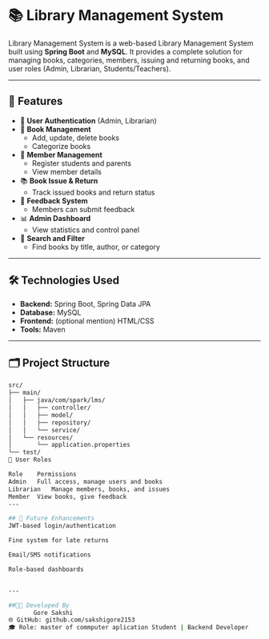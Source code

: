 # 📚  Library Management System

 Library Management System is a web-based Library Management System built using **Spring Boot** and **MySQL**. It provides a complete solution for managing books, categories, members, issuing and returning books, and user roles (Admin, Librarian, Students/Teachers).

---

## 🚀 Features

- 🔐 **User Authentication** (Admin, Librarian)
- 📖 **Book Management**
  - Add, update, delete books
  - Categorize books
- 👥 **Member Management**
  - Register students and parents
  - View member details
- 📚 **Book Issue & Return**
  - Track issued books and return status
- 💬 **Feedback System**
  - Members can submit feedback
- 📊 **Admin Dashboard**
  - View statistics and control panel
- 🔎 **Search and Filter**
  - Find books by title, author, or category

---

## 🛠️ Technologies Used

- **Backend:** Spring Boot, Spring Data JPA
- **Database:** MySQL
- **Frontend:** (optional mention) HTML/CSS
- **Tools:** Maven 

---

## 🗂️ Project Structure

```bash
src/
├── main/
│   ├── java/com/spark/lms/
│   │   ├── controller/
│   │   ├── model/
│   │   ├── repository/
│   │   └── service/
│   └── resources/
│       └── application.properties
└── test/
🔐 User Roles

Role	Permissions
Admin	Full access, manage users and books
Librarian	Manage members, books, and issues
Member	View books, give feedback
---

## 🧠 Future Enhancements
JWT-based login/authentication

Fine system for late returns

Email/SMS notifications

Role-based dashboards


---

##🧑‍💻 Developed By
       Gore Sakshi
🌐 GitHub: github.com/sakshigore2153
🎓 Role: master of commputer aplication Student | Backend Developer




